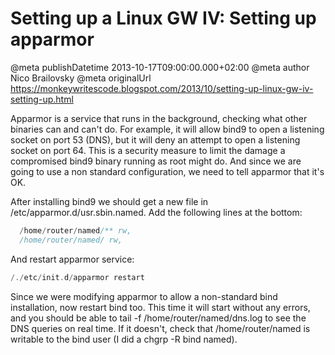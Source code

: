 # Setting up a Linux GW IV: Setting up apparmor

@meta publishDatetime 2013-10-17T09:00:00.000+02:00
@meta author Nico Brailovsky
@meta originalUrl https://monkeywritescode.blogspot.com/2013/10/setting-up-linux-gw-iv-setting-up.html

Apparmor is a service that runs in the background, checking what other binaries can and can't do. For example, it will allow bind9 to open a listening socket on port 53 (DNS), but it will deny an attempt to open a listening socket on port 64. This is a security measure to limit the damage a compromised bind9 binary running as root might do. And since we are going to use a non standard configuration, we need to tell apparmor that it's OK.

After installing bind9 we should get a new file in /etc/apparmor.d/usr.sbin.named. Add the following lines at the bottom:

```c++
  /home/router/named/** rw,
  /home/router/named/ rw,
```

And restart apparmor service:

```c++
/./etc/init.d/apparmor restart
```

Since we were modifying apparmor to allow a non-standard bind installation, now restart bind too. This time it will start without any errors, and you should be able to tail -f /home/router/named/dns.log to see the DNS queries on real time. If it doesn't, check that /home/router/named is writable to the bind user (I did a chgrp -R bind named).

